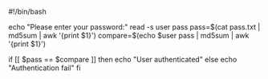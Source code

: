 #!/bin/bash

echo "Please enter your password:"
read -s user pass
pass=$(cat pass.txt | md5sum | awk '{print $1}')
compare=$(echo $user pass | md5sum | awk '{print $1}')

if [[ $pass == $compare ]]
then
        echo "User authenticated"
else
        echo "Authentication fail"
fi
